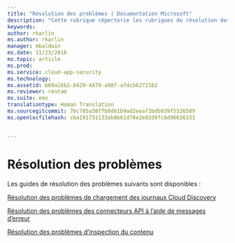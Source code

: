 ```yaml
---
title: "Résolution des problèmes | Documentation Microsoft"
description: "Cette rubrique répertorie les rubriques de résolution des problèmes disponibles pour Cloud App Security."
keywords: 
author: rkarlin
ms.author: rkarlin
manager: mbaldwin
ms.date: 11/23/2016
ms.topic: article
ms.prod: 
ms.service: cloud-app-security
ms.technology: 
ms.assetid: b69a16b2-8429-4479-a98f-afdcb6272162
ms.reviewer: reutam
ms.suite: ems
translationtype: Human Translation
ms.sourcegitcommit: 76c705a38ffb0d61b9ad2eeaf3bdb939f5326589
ms.openlocfilehash: cba191731133ab8b61d78e2e82d9fc8d96626331


---
```


# <a name="troubleshooting"></a>Résolution des problèmes
Les guides de résolution des problèmes suivants sont disponibles :

[Résolution des problèmes de chargement des journaux Cloud Discovery](troubleshooting-cloud-discovery.md)

[Résolution des problèmes des connecteurs API à l’aide de messages d’erreur](troubleshooting-api-connectors-using-error-messages.md)

[Résolution des problèmes d’inspection du contenu](troubleshooting-content-inspection.md)


<!--HONumber=Nov16_HO5-->


